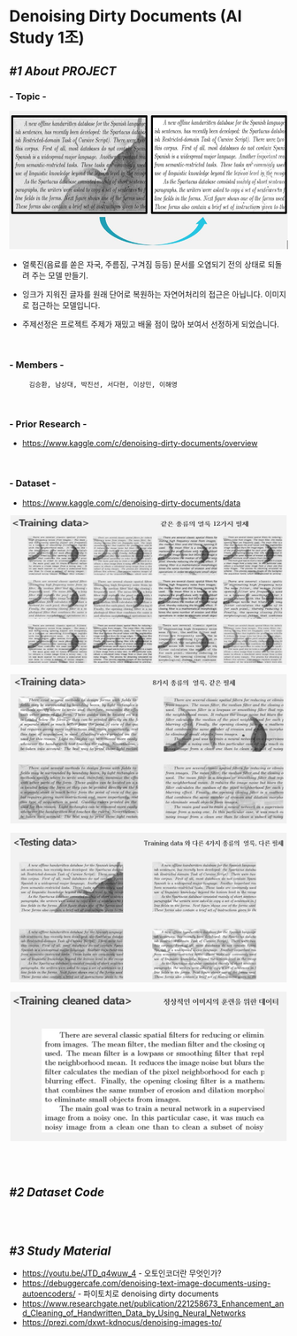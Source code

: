 Denoising Dirty Documents (AI Study 1조)
=================================================
## *#1 About PROJECT*
### - __Topic__ -
<p align="center"><img src="/img/topic.JPG" height="250px" width="700px"></p>

 - 얼룩진(음료를 쏟은 자국, 주름짐, 구겨짐 등등) 문서를 오염되기 전의 상태로 되돌려 주는 모델 만들기.
        
 - 잉크가 지워진 글자를 원래 단어로 복원하는 자연어처리의 접근은 아닙니다. 이미지로 접근하는 모델입니다.
         
 - 주제선정은 프로젝트 주제가 재밌고 배울 점이 많아 보여서 선정하게 되었습니다. 
<br>

### - __Members__ -   
         김승환, 남상대, 박진선, 서다현, 이상민, 이해영
<br>

### - __Prior Research__ -
 - https://www.kaggle.com/c/denoising-dirty-documents/overview
<br>

### - __Dataset__ -
- https://www.kaggle.com/c/denoising-dirty-documents/data

<p align="center"><img src="/img/Dataset1.JPG" height="270px" width="500px"></p>
<p align="center"><img src="/img/Dataset2.JPG" height="270px" width="500px"></p>
<p align="center"><img src="/img/Dataset3.JPG" height="270px" width="500px"></p>
<p align="center"><img src="/img/Dataset4.JPG" height="270px" width="500px"></p>
<br>
<br>

## *#2 Dataset Code*


<br>
<br>

## *#3 Study Material*
 - https://youtu.be/JTD_q4wuw_4 - 오토인코더란 무엇인가?
 - https://debuggercafe.com/denoising-text-image-documents-using-autoencoders/ - 파이토치로 denoising dirty documents
 - https://www.researchgate.net/publication/221258673_Enhancement_and_Cleaning_of_Handwritten_Data_by_Using_Neural_Networks
 - https://prezi.com/dxwt-kdnocus/denoising-images-to/
